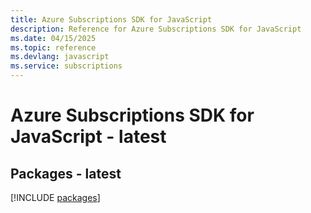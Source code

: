 ```yaml
---
title: Azure Subscriptions SDK for JavaScript
description: Reference for Azure Subscriptions SDK for JavaScript
ms.date: 04/15/2025
ms.topic: reference
ms.devlang: javascript
ms.service: subscriptions
---
```

# Azure Subscriptions SDK for JavaScript - latest
## Packages - latest
[!INCLUDE [packages](subscriptions-index.md)]